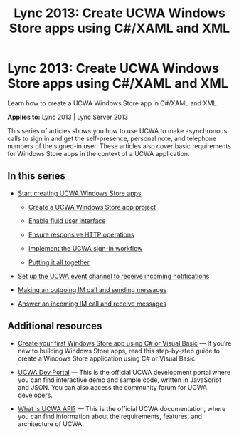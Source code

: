 ﻿---
title: 'Lync 2013: Create UCWA Windows Store apps using C#/XAML and XML'
TOCTitle: 'Lync 2013: Create UCWA Windows Store apps using C#/XAML and XML'
ms:assetid: c71784f0-c7ba-4b78-90a9-d2a3ff1a9363
ms:mtpsurl: https://msdn.microsoft.com/en-us/library/Dn551186(v=office.15)
ms:contentKeyID: 60829943
ms.date: 07/25/2014
mtps_version: v=office.15
---

# Lync 2013: Create UCWA Windows Store apps using C\#/XAML and XML

Learn how to create a UCWA Windows Store app in C\#/XAML and XML.


**Applies to:** Lync 2013 | Lync Server 2013

This series of articles shows you how to use UCWA to make asynchronous calls to sign in and get the self-presence, personal note, and telephone numbers of the signed-in user. These articles also cover basic requirements for Windows Store apps in the context of a UCWA application.

## In this series

  - [Start creating UCWA Windows Store apps](start-creating-ucwa-windows-store-apps.md)
    
      - [Create a UCWA Windows Store app project](create-a-ucwa-windows-store-app-project.md)
    
      - [Enable fluid user interface](enable-fluid-user-interface.md)
    
      - [Ensure responsive HTTP operations](ensure-responsive-http-operations.md)
    
      - [Implement the UCWA sign-in workflow](implement-the-ucwa-sign-in-workflow.md)
    
      - [Putting it all together](putting-it-all-together.md)

  - [Set up the UCWA event channel to receive incoming notifications](set-up-the-ucwa-event-channel-to-receive-incoming-notifications.md)

  - [Making an outgoing IM call and sending messages](making-an-outgoing-im-call-and-sending-messages.md)

  - [Answer an incoming IM call and receive messages](answer-an-incoming-im-call-and-receive-messages.md)

## Additional resources

  - [Create your first Windows Store app using C\# or Visual Basic](http://msdn.microsoft.com/en-us/library/windows/apps/hh974581.aspx) — If you’re new to building Windows Store apps, read this step-by-step guide to create a Windows Store application using C\# or Visual Basic.

  - [UCWA Dev Portal](http://ucwa.skype.com/) — This is the official UCWA development portal where you can find interactive demo and sample code, written in JavaScript and JSON. You can also access the community forum for UCWA developers.

  - [What is UCWA API?](http://ucwa.skype.com/documentation/what-is-lync-ucwa-api) — This is the official UCWA documentation, where you can find information about the requirements, features, and architecture of UCWA.

